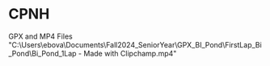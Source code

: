 # CPNH
GPX and MP4 Files
"C:\Users\ebova\Documents\Fall2024_SeniorYear\GPX_BI_Pond\FirstLap_Bi_Pond\Bi_Pond_1Lap - Made with Clipchamp.mp4"
